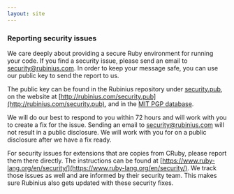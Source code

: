 ```yaml
---
layout: site
---
```


### Reporting security issues

We care deeply about providing a secure Ruby environment for running your code.
If you find a security issue, please send an email to <security@rubinius.com>.
In order to keep your message safe, you can use our public key to send the report
to us.

The public key can be found in the Rubinius repository under
[security.pub](https://github.com/rubinius/rubinius/blob/master/security.pub),
on the website at
[http://rubinius.com/security.pub](http://rubinius.com/security.pub), and in
the [MIT PGP
database](https://pgp.mit.edu/pks/lookup?op=vindex&search=0x0F7D2F9537F9880C).

We will do our best to respond to you within 72 hours and will work with you
to create a fix for the issue. Sending an email to <security@rubinius.com> will not
result in a public disclosure. We will work with you for on a public disclosure
after we have a fix ready.

For security issues for extensions that are copies from CRuby, please report
them there directly. The instructions can be found at
[https://www.ruby-lang.org/en/security/](https://www.ruby-lang.org/en/security/).
We track those issues as well and are informed by their security team. This
makes sure Rubinius also gets updated with these security fixes.

